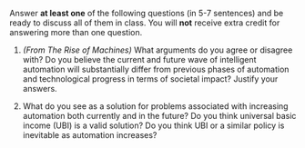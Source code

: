 Answer **at least one** of the following questions (in 5-7 sentences) and be ready to discuss all of them in class. You will **not** receive extra credit for answering more than one question. 

1. *(From The Rise of Machines)* What arguments do you agree or disagree with? Do you believe the current and future wave of intelligent automation will substantially differ from previous phases of automation and technological progress in terms of societal impact? Justify your answers.

2. What do you see as a solution for problems associated with increasing automation both currently and in the future? Do you think universal basic income (UBI) is a valid solution? Do you think UBI or a similar policy is inevitable as automation increases?